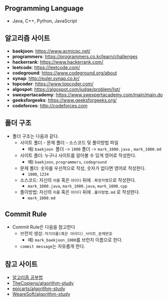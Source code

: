 ## Programming Language
* Java, C++, Python, JavaScript

## 알고리즘 사이트
* **baekjoon**: https://www.acmicpc.net/
* **programmers**: https://programmers.co.kr/learn/challenges
* **hackerrank**: https://www.hackerrank.com/
* **leetcode**: https://leetcode.com/
* **codeground**: https://www.codeground.org/about
* **synap**: http://euler.synap.co.kr/
* **topcoder**: https://www.topcoder.com/
* **algospot**: https://algospot.com/judge/problem/list/
* **swexpertacademy**: https://www.swexpertacademy.com/main/main.do
* **geeksforgeeks**: https://www.geeksforgeeks.org/
* **codeforces**: http://codeforces.com

## 폴더 구조
* 폴더 구조는 다음과 같다.
    * 사이트 폴더 - 문제 폴더 - 소스코드 및 풀이방법 파일
        * 예) ```baekjoon ```폴더 -> ```1000``` 폴더 -> ```mark_1000.java``` , ```mark_1000.md```
    * 사이트 폴더: 누구나 사이트를 알아볼 수 있게 영어로 작성한다.
        * 예) ```baekjoon```, ```programmers```, ```codeground```
    * 문제 폴더: 숫자를 우선적으로 작성, 숫자가 없다면 영어로 작성한다.
        * ```1000```, ```1234```
    * 소스코드: 자신의 ```이름``` 혹은 ```아이디``` 뒤에 ```.확장자명```으로 작성한다.
        * ```mark_1000.java```, ```mark_1000.java```, ```mark_1000.cpp```
    * 풀이방법: 자신의 ```이름``` 혹은 ```아이디``` 뒤에 ```.풀이방법.md``` 로 작성한다.
        * ```mark_1000.md```


## Commit Rule
* Commit Rule은 다음을 참고한다
    * 브런치 생성: ```자기이름(혹은 아이디)_사이트_문제번호```
        * 예) ```mark_baekjoon_1000```를 브런치 이름으로 한다.
    * ```commit message```는 자유롭게 한다.

## 참고 사이트
* [알고리즘 공부법](https://gmlwjd9405.github.io/2018/05/14/how-to-study-algorithms.html)
* [TheCopiens/algorithm-study](https://github.com/TheCopiens/algorithm-study)
* [epicarts/algorithm-study](https://github.com/epicarts/algorithm-study)
* [WeareSoft/algorithm-study](https://github.com/WeareSoft/algorithm-study)
